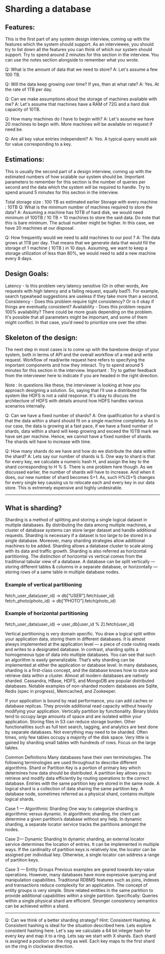 # Sharding a database

## Features:
This is the first part of any system design interview, coming up with the features which the system should support. As an interviewee, you should try to list down all the features you can think of which our system should support. Try to spend around 2 minutes for this section in the interview. You can use the notes section alongside to remember what you wrote.

Q: What is the amount of data that we need to store?
A: Let's assume a few 100 TB.

Q: Will the data keep growing over time? If yes, then at what rate?
A: Yes. At the rate of 1TB per day.

Q: Can we make assumptions about the storage of machines available with me?
A: Let's assume that machines have a RAM of 72G and a hard disk capacity of 10TB.

Q: How many machines do I have to begin with?
A: Let's assume we have 20 machines to begin with. More machines will be available on request if need be.

Q: Are all key value entries independent?
A: Yes. A typical query would ask for value corresponding to a key.

## Estimations:
This is usually the second part of a design interview, coming up with the estimated numbers of how scalable our system should be. Important parameters to remember for this section is the number of queries per second and the data which the system will be required to handle.
Try to spend around 5 minutes for this section in the interview.

Total storage size : 100 TB as estimated earlier
Storage with every machine : 10TB
Q: What is the minimum number of machines required to store the data?
A: Assuming a machine has 10TB of hard disk, we would need minimum of 100TB / 10 TB = 10 machines to store the said data. Do note that this is bare minimum. The actual number might be higher.
In this case, we have 20 machines at our disposal.

Q: How frequently would we need to add machines to our pool ?
A: The data grows at 1TB per day. That means that we generate data that would fill the storage of 1 machine ( 10TB ) in 10 days. Assuming, we want to keep a storage utilization of less than 80%, we would need to add a new machine every 8 days.

## Design Goals:
Latency - Is this problem very latency sensitive (Or in other words, Are requests with high latency and a failing request, equally bad?). For example, search typeahead suggestions are useless if they take more than a second.
Consistency - Does this problem require tight consistency? Or is it okay if things are eventually consistent?
Availability - Does this problem require 100% availability?
There could be more goals depending on the problem. It's possible that all parameters might be important, and some of them might conflict. In that case, you’d need to prioritize one over the other.

## Skeleton of the design:
The next step in most cases is to come up with the barebone design of your system, both in terms of API and the overall workflow of a read and write request. Workflow of read/write request here refers to specifying the important components and how they interact. Try to spend around 5 minutes for this section in the interview.
Important : Try to gather feedback from the interviewer here to indicate if you are headed in the right direction.

Note : In questions like these, the interviewer is looking at how you approach designing a solution. So, saying that I’ll use a distributed file system like HDFS is not a valid response. It's okay to discuss the architecture of HDFS with details around how HDFS handles various scenarios internally.

Q: Can we have a fixed number of shards?
A: One qualification for a shard is that the data within a shard should fit on a single machine completely.
As in our case, the data is growing at a fast pace, if we have a fixed number of shards, data within a shard will keep growing and exceed the 10TB mark we have set per machine. Hence, we cannot have a fixed number of shards. The shards will have to increase with time.

Q: How many shards do we have and how do we distribute the data within the shard?
A: Lets say our number of shards is S. One way to shard is that for every key, we calculate a numeric hash H, and assign the key to the shard corresponding to H % S.
There is one problem here though. As we discussed earlier, the number of shards will have to increase. And when it does, our new number of shard becomes S+1.
As, such H%(S+1) changes for every single key causing us to relocate each and every key in our data store. This is extremely expensive and highly undesirable.

-----

## What is sharding?
Sharding is a method of splitting and storing a single logical dataset in multiple databases. By distributing the data among multiple machines, a cluster of database systems can store larger dataset and handle additional requests. Sharding is necessary if a dataset is too large to be stored in a single database. Moreover, many sharding strategies allow additional machines to be added. Sharding allows a database cluster to scale along with its data and traffic growth.
Sharding is also referred as horizontal partitioning. The distinction of horizontal vs vertical comes from the traditional tabular view of a database. A database can be split vertically — storing different tables & columns in a separate database, or horizontally — storing rows of a same table in multiple database nodes.

### Example of vertical partitioning
fetch_user_data(user_id) -> db[“USER”].fetch(user_id)
fetch_photo(photo_id) ->    db[“PHOTO”].fetch(photo_id)
### Example of horizontal partitioning
fetch_user_data(user_id) -> user_db[user_id % 2].fetch(user_id)

Vertical partitioning is very domain specific. You draw a logical split within your application data, storing them in different databases. It is almost always implemented at the application level — a piece of code routing reads and writes to a designated database.
In contrast, sharding splits a homogeneous type of data into multiple databases. You can see that such an algorithm is easily generalizable. That’s why sharding can be implemented at either the application or database level. In many databases, sharding is a first-class concept, and the database knows how to store and retrieve data within a cluster. Almost all modern databases are natively sharded. Cassandra, HBase, HDFS, and MongoDB are popular distributed databases. Notable examples of non-sharded modern databases are Sqlite, Redis (spec in progress), Memcached, and Zookeeper.

If your application is bound by read performance, you can add caches or database replicas. They provide additional read capacity without heavily modifying your application.
Vertically partition by functionality. Binary blobs tend to occupy large amounts of space and are isolated within your application. Storing files in S3 can reduce storage burden. Other functionalities such as full text search, tagging, and analytics are best done by separate databases.
Not everything may need to be sharded. Often times, only few tables occupy a majority of the disk space. Very little is gained by sharding small tables with hundreds of rows. Focus on the large tables.

Common Definitions
Many databases have their own terminologies. The following terminologies are used throughout to describe different algorithms.
Shard or Partition Key is a portion of primary key which determines how data should be distributed. A partition key allows you to retrieve and modify data efficiently by routing operations to the correct database. Entries with the same partition key are stored in the same node. A logical shard is a collection of data sharing the same partition key. A database node, sometimes referred as a physical shard, contains multiple logical shards.

Case 1 — Algorithmic Sharding
One way to categorize sharding is algorithmic versus dynamic. In algorithmic sharding, the client can determine a given partition’s database without any help. In dynamic sharding, a separate locator service tracks the partitions amongst the nodes.

Case 2— Dynamic Sharding
In dynamic sharding, an external locator service determines the location of entries. It can be implemented in multiple ways. If the cardinality of partition keys is relatively low, the locator can be assigned per individual key. Otherwise, a single locator can address a range of partition keys.

Case 3 — Entity Groups
Previous examples are geared towards key-value operations. However, many databases have more expressive querying and manipulation capabilities. Traditional RDBMS features such as joins, indexes and transactions reduce complexity for an application.
The concept of entity groups is very simple. Store related entities in the same partition to provide additional capabilities within a single partition. Specifically:
Queries within a single physical shard are efficient.
Stronger consistency semantics can be achieved within a shard.

------

Q: Can we think of a better sharding strategy?
Hint: Consistent Hashing.
A: Consistent hashing is ideal for the situation described here. Lets explore consistent hashing here.
Let's say we calculate a 64 bit integer hash for every key and map it to a ring. Lets say we start with X shards. Each shard is assigned a position on the ring as well. Each key maps to the first shard on the ring in clockwise direction.
